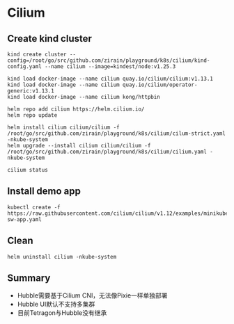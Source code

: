 # Cilium


## Create kind cluster

```console
kind create cluster --config=/root/go/src/github.com/zirain/playground/k8s/cilium/kind-config.yaml --name cilium --image=kindest/node:v1.25.3

kind load docker-image --name cilium quay.io/cilium/cilium:v1.13.1
kind load docker-image --name cilium quay.io/cilium/operator-generic:v1.13.1
kind load docker-image --name cilium kong/httpbin
```


```console
helm repo add cilium https://helm.cilium.io/
helm repo update

helm install cilium cilium/cilium -f /root/go/src/github.com/zirain/playground/k8s/cilium/cilum-strict.yaml -nkube-system
helm upgrade --install cilium cilium/cilium -f /root/go/src/github.com/zirain/playground/k8s/cilium/cilium.yaml -nkube-system

cilium status
```

## Install demo app

```console
kubectl create -f https://raw.githubusercontent.com/cilium/cilium/v1.12/examples/minikube/http-sw-app.yaml
```


## Clean

```
helm uninstall cilium -nkube-system
```


## Summary

- Hubble需要基于Cilium CNI，无法像Pixie一样单独部署
- Hubble UI默认不支持多集群
- 目前Tetragon与Hubble没有继承